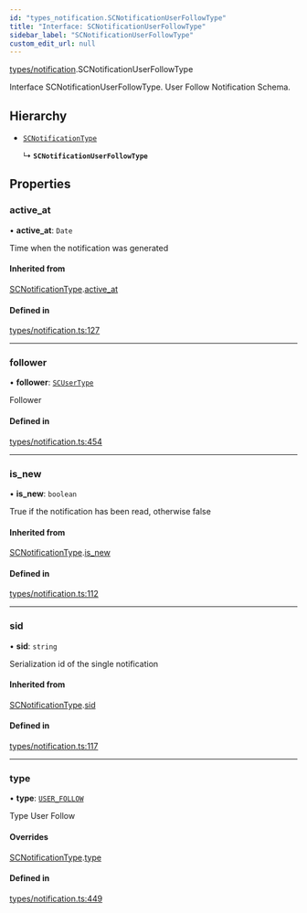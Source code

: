 ```yaml
---
id: "types_notification.SCNotificationUserFollowType"
title: "Interface: SCNotificationUserFollowType"
sidebar_label: "SCNotificationUserFollowType"
custom_edit_url: null
---
```


[types/notification](../modules/types_notification.md).SCNotificationUserFollowType

Interface SCNotificationUserFollowType.
User Follow Notification Schema.

## Hierarchy

- [`SCNotificationType`](types_notification.SCNotificationType.md)

  ↳ **`SCNotificationUserFollowType`**

## Properties

### active\_at

• **active\_at**: `Date`

Time when the notification was generated

#### Inherited from

[SCNotificationType](types_notification.SCNotificationType.md).[active_at](types_notification.SCNotificationType.md#active_at)

#### Defined in

[types/notification.ts:127](https://github.com/selfcommunity/community-ui/blob/e8a635a/packages/sc-core/src/types/notification.ts#L127)

___

### follower

• **follower**: [`SCUserType`](types_user.SCUserType.md)

Follower

#### Defined in

[types/notification.ts:454](https://github.com/selfcommunity/community-ui/blob/e8a635a/packages/sc-core/src/types/notification.ts#L454)

___

### is\_new

• **is\_new**: `boolean`

True if the notification has been read, otherwise false

#### Inherited from

[SCNotificationType](types_notification.SCNotificationType.md).[is_new](types_notification.SCNotificationType.md#is_new)

#### Defined in

[types/notification.ts:112](https://github.com/selfcommunity/community-ui/blob/e8a635a/packages/sc-core/src/types/notification.ts#L112)

___

### sid

• **sid**: `string`

Serialization id of the single notification

#### Inherited from

[SCNotificationType](types_notification.SCNotificationType.md).[sid](types_notification.SCNotificationType.md#sid)

#### Defined in

[types/notification.ts:117](https://github.com/selfcommunity/community-ui/blob/e8a635a/packages/sc-core/src/types/notification.ts#L117)

___

### type

• **type**: [`USER_FOLLOW`](../enums/types_notification.SCNotificationTypologyType.md#user_follow)

Type User Follow

#### Overrides

[SCNotificationType](types_notification.SCNotificationType.md).[type](types_notification.SCNotificationType.md#type)

#### Defined in

[types/notification.ts:449](https://github.com/selfcommunity/community-ui/blob/e8a635a/packages/sc-core/src/types/notification.ts#L449)
